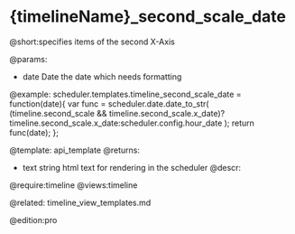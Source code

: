 {timelineName}_second_scale_date
=============

@short:specifies items of the second X-Axis
	
@params:
- date	Date	the date which needs formatting

@example:
scheduler.templates.timeline_second_scale_date = function(date){
	var func = scheduler.date.date_to_str(
    	(timeline.second_scale && timeline.second_scale.x_date)?
        timeline.second_scale.x_date:scheduler.config.hour_date
    );
	return func(date);
};

@template:	api_template
@returns:
- text    string     html text for rendering in the scheduler
@descr:


	
@require:timeline
@views:timeline


@related:
	timeline_view_templates.md

@edition:pro